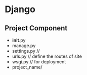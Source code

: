 # Django

## Project Component
- __init__.py
- manage.py
- settings.py         //
- urls.py          // define the routes of site
- wsgi.py          // for deployment
- project_name/